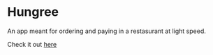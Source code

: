 # Hungree


An app meant for ordering and paying in a restasurant at light speed.


Check it out [here](https://cambridge-restaurants-47796.firebaseapp.com/)

